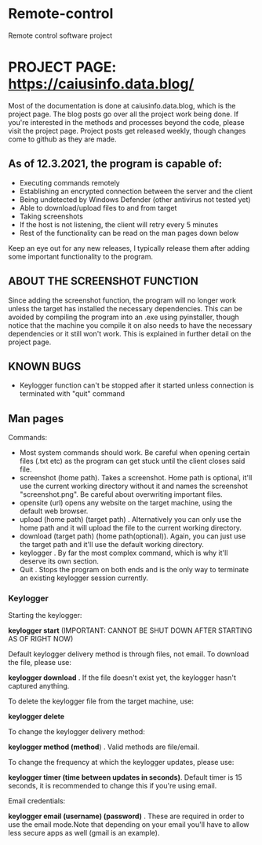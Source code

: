# Remote-control
Remote control software project

# PROJECT PAGE: https://caiusinfo.data.blog/

Most of the documentation is done at caiusinfo.data.blog, which is the project page. 
The blog posts go over all the project work being done.
If you're interested in the methods and processes beyond the code, please visit the project page. 
Project posts get released weekly, though changes come to github as they are made.

## As of 12.3.2021, the program is capable of:

- Executing commands remotely
- Establishing an encrypted connection between the server and the client
- Being undetected by Windows Defender (other antivirus not tested yet)
- Able to download/upload files to and from target
- Taking screenshots
- If the host is not listening, the client will retry every 5 minutes
- Rest of the functionality can be read on the man pages down below

Keep an eye out for any new releases, I typically release them after adding some important
functionality to the program. 

## ABOUT THE SCREENSHOT FUNCTION

Since adding the screenshot function, the program will no longer work unless the target has 
installed the necessary dependencies. This can be avoided by compiling the program into an .exe
using pyinstaller, though notice that the machine you compile it on also needs to have
the necessary dependencies or it still won't work. This is explained in further detail on the project page.


## KNOWN BUGS

- Keylogger function can't be stopped after it started unless connection is terminated with "quit" command



## Man pages


Commands:

- Most system commands should work. Be careful when opening certain files (.txt etc) as the program can get stuck until the client closes said file.
- screenshot (home path). Takes a screenshot. Home path is optional, it'll use the current working directory without it and names the screenshot "screenshot.png". Be careful about overwriting important files.
- opensite (url) opens any website on the target machine, using the default web browser.
- upload (home path) (target path) . Alternatively you can only use the home path and it will upload the file to the current working directory.
- download (target path) (home path(optional)). Again, you can just use the target path and it'll use the default working directory.
- keylogger . By far the most complex command, which is why it'll deserve its own section.
- Quit . Stops the program on both ends and is the only way to terminate an existing keylogger session currently.

### Keylogger

Starting the keylogger:

**keylogger start** (IMPORTANT: CANNOT BE SHUT DOWN AFTER STARTING AS OF RIGHT NOW)

Default keylogger delivery method is through files, not email. To download the file, please use:

**keylogger download** . If the file doesn't exist yet, the keylogger hasn't captured anything.

To delete the keylogger file from the target machine, use:

**keylogger delete**

To change the keylogger delivery method:

**keylogger method (method**) . Valid methods are file/email. 

To change the frequency at which the keylogger updates, please use:

**keylogger timer (time between updates in seconds)**. Default timer is 15 seconds, it is recommended to change this if you're using email. 


Email credentials:

**keylogger email (username) (password)** . These are required in order to use the email mode.Note that depending on your email you'll have to allow less secure apps as well (gmail is an example). 
